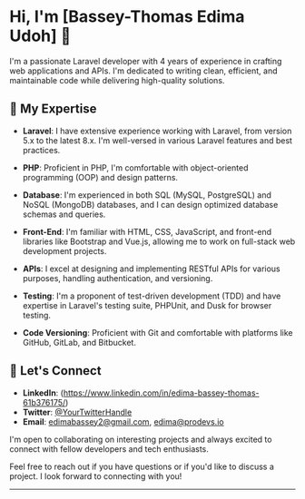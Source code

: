 # Hi, I'm [Bassey-Thomas Edima Udoh] 👋

I'm a passionate Laravel developer with 4 years of experience in crafting web applications and APIs. I'm dedicated to writing clean, efficient, and maintainable code while delivering high-quality solutions.

## 🔧 My Expertise

- **Laravel**: I have extensive experience working with Laravel, from version 5.x to the latest 8.x. I'm well-versed in various Laravel features and best practices.

- **PHP**: Proficient in PHP, I'm comfortable with object-oriented programming (OOP) and design patterns.

- **Database**: I'm experienced in both SQL (MySQL, PostgreSQL) and NoSQL (MongoDB) databases, and I can design optimized database schemas and queries.

- **Front-End**: I'm familiar with HTML, CSS, JavaScript, and front-end libraries like Bootstrap and Vue.js, allowing me to work on full-stack web development projects.

- **APIs**: I excel at designing and implementing RESTful APIs for various purposes, handling authentication, and versioning.

- **Testing**: I'm a proponent of test-driven development (TDD) and have expertise in Laravel's testing suite, PHPUnit, and Dusk for browser testing.

- **Code Versioning**: Proficient with Git and comfortable with platforms like GitHub, GitLab, and Bitbucket.


## 🚀 Let's Connect

- **LinkedIn**: (https://www.linkedin.com/in/edima-bassey-thomas-61b376175/)
- **Twitter**: [@YourTwitterHandle](your-twitter-link)
- **Email**: edimabassey2@gmail.com, edima@prodevs.io

I'm open to collaborating on interesting projects and always excited to connect with fellow developers and tech enthusiasts.

Feel free to reach out if you have questions or if you'd like to discuss a project. I look forward to connecting with you!

---
